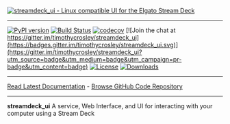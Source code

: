 [![streamdeck_ui - Linux compatible UI for the Elgato Stream Deck](https://raw.githubusercontent.com/timothycrosley/streamdeck-ui/master/art/logo_large.png)](https://timothycrosley.github.io/streamdeck-ui/)
_________________

[![PyPI version](https://badge.fury.io/py/streamdeck_ui.svg)](http://badge.fury.io/py/streamdeck_ui)
[![Build Status](https://travis-ci.org/timothycrosley/streamdeck_ui.svg?branch=master)](https://travis-ci.org/timothycrosley/streamdeck_ui)
[![codecov](https://codecov.io/gh/timothycrosley/streamdeck_ui/branch/master/graph/badge.svg)](https://codecov.io/gh/timothycrosley/streamdeck_ui)
[![Join the chat at https://gitter.im/timothycrosley/streamdeck_ui](https://badges.gitter.im/timothycrosley/streamdeck_ui.svg)](https://gitter.im/timothycrosley/streamdeck_ui?utm_source=badge&utm_medium=badge&utm_campaign=pr-badge&utm_content=badge)
[![License](https://img.shields.io/github/license/mashape/apistatus.svg)](https://pypi.python.org/pypi/streamdeck_ui/)
[![Downloads](https://pepy.tech/badge/streamdeck_ui)](https://pepy.tech/project/streamdeck_ui)
_________________

[Read Latest Documentation](https://timothycrosley.github.io/streamdeck_ui/) - [Browse GitHub Code Repository](https://github.com/timothycrosley/streamdeck_ui/)
_________________

**streamdeck_ui** A service, Web Interface, and UI for interacting with your computer using a Stream Deck
